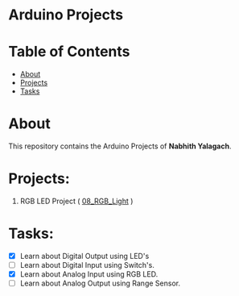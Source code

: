 # Arduino Projects

# Table of Contents
- [About](#About)
- [Projects](#Projects)
- [Tasks](#Tasks)

# About
This repository contains the  Arduino Projects of **Nabhith Yalagach**.

# Projects:
1. RGB LED Project ( [08_RGB_Light](https://github.com/Nabhith-Yalagach/Arduino/tree/master/08_RGB_Light) )

# Tasks:
- [x] Learn about Digital Output using LED's
- [ ] Learn about Digital Input using Switch's.
- [x] Learn about Analog Input using RGB LED.
- [ ] Learn about Analog Output using Range Sensor.
